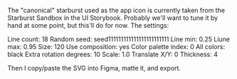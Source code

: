 The "canonical" starburst used as the app icon is currently taken from the Starburst Sandbox in the UI Storybook. Probably we'll want to tune it by hand at some point, but this'll do for now. The settings:

Line count: 18
Random seed: seed111111111111111111111111
Line min: 0.25
Liune max: 0.95
Size: 120
Use composition: yes
Color palette index: 0
All colors: black
Extra rotation degrees: 10
Scale: 1.0
Translate X/Y: 0
Thickness: 4

Then I copy/paste the SVG into Figma, matte it, and export.
